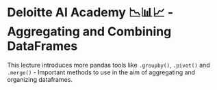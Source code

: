 # Deloitte AI Academy 📉📊📈 - Aggregating and Combining DataFrames

This lecture introduces more pandas tools like `.groupby()`, `.pivot()` and `.merge()` - Important methods to use in the aim of aggregating and organizing dataframes.

